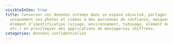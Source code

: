 ```yaml
---
visibleInCms: true
title: Conserver ces données intimes dans un espace sécurisé, partager
  uniquement ces photos et vidéos à des personnes de confiance, masquer tout
  élément d’identification (visage, environnement, tatouage, élément de déco,
  etc.) et privilégier des applications de messageries chiffrées.
categories: Données confidentielles
---
```

